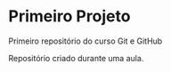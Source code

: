 # Primeiro Projeto
 Primeiro repositório do curso Git e GitHub


 Repositório criado durante uma aula.
